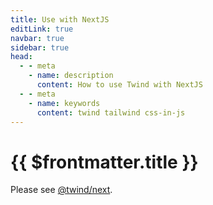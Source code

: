 ```yaml
---
title: Use with NextJS
editLink: true
navbar: true
sidebar: true
head:
  - - meta
    - name: description
      content: How to use Twind with NextJS
  - - meta
    - name: keywords
      content: twind tailwind css-in-js
---
```


# {{ $frontmatter.title }}

Please see [@twind/next](https://github.com/tw-in-js/use-twind-with/tree/main/packages/next#readme).
